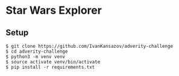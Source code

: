 # Star Wars Explorer

## Setup
    $ git clone https://github.com/IvanKansazov/adverity-challenge
    $ cd adverity-challenge
    $ python3 -m venv venv
    $ source activate venv/bin/activate
    $ pip install -r requirements.txt
    